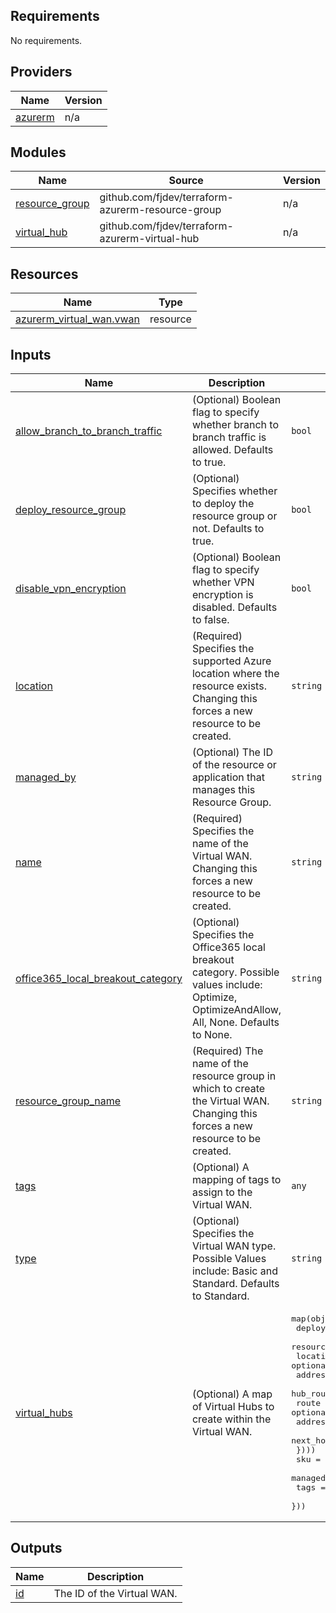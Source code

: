 <!-- BEGIN_TF_DOCS -->
## Requirements

No requirements.

## Providers

| Name | Version |
|------|---------|
| <a name="provider_azurerm"></a> [azurerm](#provider\_azurerm) | n/a |

## Modules

| Name | Source | Version |
|------|--------|---------|
| <a name="module_resource_group"></a> [resource\_group](#module\_resource\_group) | github.com/fjdev/terraform-azurerm-resource-group | n/a |
| <a name="module_virtual_hub"></a> [virtual\_hub](#module\_virtual\_hub) | github.com/fjdev/terraform-azurerm-virtual-hub | n/a |

## Resources

| Name | Type |
|------|------|
| [azurerm_virtual_wan.vwan](https://registry.terraform.io/providers/hashicorp/azurerm/latest/docs/resources/virtual_wan) | resource |

## Inputs

| Name | Description | Type | Default | Required |
|------|-------------|------|---------|:--------:|
| <a name="input_allow_branch_to_branch_traffic"></a> [allow\_branch\_to\_branch\_traffic](#input\_allow\_branch\_to\_branch\_traffic) | (Optional) Boolean flag to specify whether branch to branch traffic is allowed. Defaults to true. | `bool` | `true` | no |
| <a name="input_deploy_resource_group"></a> [deploy\_resource\_group](#input\_deploy\_resource\_group) | (Optional) Specifies whether to deploy the resource group or not. Defaults to true. | `bool` | `true` | no |
| <a name="input_disable_vpn_encryption"></a> [disable\_vpn\_encryption](#input\_disable\_vpn\_encryption) | (Optional) Boolean flag to specify whether VPN encryption is disabled. Defaults to false. | `bool` | `false` | no |
| <a name="input_location"></a> [location](#input\_location) | (Required) Specifies the supported Azure location where the resource exists. Changing this forces a new resource to be created. | `string` | n/a | yes |
| <a name="input_managed_by"></a> [managed\_by](#input\_managed\_by) | (Optional) The ID of the resource or application that manages this Resource Group. | `string` | `null` | no |
| <a name="input_name"></a> [name](#input\_name) | (Required) Specifies the name of the Virtual WAN. Changing this forces a new resource to be created. | `string` | n/a | yes |
| <a name="input_office365_local_breakout_category"></a> [office365\_local\_breakout\_category](#input\_office365\_local\_breakout\_category) | (Optional) Specifies the Office365 local breakout category. Possible values include: Optimize, OptimizeAndAllow, All, None. Defaults to None. | `string` | `"None"` | no |
| <a name="input_resource_group_name"></a> [resource\_group\_name](#input\_resource\_group\_name) | (Required) The name of the resource group in which to create the Virtual WAN. Changing this forces a new resource to be created. | `string` | n/a | yes |
| <a name="input_tags"></a> [tags](#input\_tags) | (Optional) A mapping of tags to assign to the Virtual WAN. | `any` | `null` | no |
| <a name="input_type"></a> [type](#input\_type) | (Optional) Specifies the Virtual WAN type. Possible Values include: Basic and Standard. Defaults to Standard. | `string` | `"Standard"` | no |
| <a name="input_virtual_hubs"></a> [virtual\_hubs](#input\_virtual\_hubs) | (Optional) A map of Virtual Hubs to create within the Virtual WAN. | <pre>map(object({<br>    deploy_resource_group  = optional(bool)<br>    resource_group_name    = optional(string)<br>    location               = optional(string)<br>    address_prefix         = optional(string)<br>    hub_routing_preference = optional(string)<br>    route = optional(list(object({<br>      address_prefixes    = list(string)<br>      next_hop_ip_address = string<br>    })))<br>    sku        = optional(string)<br>    managed_by = optional(string)<br>    tags       = optional(any)<br>  }))</pre> | `null` | no |

## Outputs

| Name | Description |
|------|-------------|
| <a name="output_id"></a> [id](#output\_id) | The ID of the Virtual WAN. |
<!-- END_TF_DOCS -->
